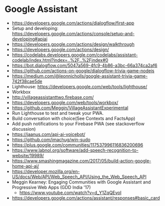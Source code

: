# Google Assistant

* https://developers.google.com/actions/dialogflow/first-app
* Setup and developing: https://developers.google.com/actions/console/setup-and-developing#apiai
* https://developers.google.com/actions/design/walkthrough
* https://developers.google.com/actions/design/
* https://codelabs.developers.google.com/codelabs/assistant-codelab/index.html?index=..%2F..%2Findex#0
* https://bot.dialogflow.com/5047a569-4fc9-4b86-a3bc-66a374ca2af6
* https://github.com/actions-on-google/dialogflow-trivia-game-nodejs
* https://medium.com/@leonnicholls/google-assistant-trivia-game-742f38cae5de
* Lighthouse: https://developers.google.com/web/tools/lighthouse/
* Workbox
* http://villageassistanttwo.firebase.com/
* https://developers.google.com/web/tools/workbox/
* https://github.com/Meggin/VillageAssistantExperimental
* Run Lighthouse to test and tweak your PWA.
* Build conversation with choice(See Contexts and FactsApp)
* Add push notifications to your Firebase PWA (see stackoverflow discussion)
* https://jaanus.com/api-ai-voicebot/ 
* https://github.com/imachug/win-sudo
* https://plus.google.com/communities/117537996116836200696
* https://www.labnol.org/software/add-speech-recognition-to-website/19989/
* https://www.smashingmagazine.com/2017/05/build-action-google-home-api-ai/
* https://developer.mozilla.org/en-US/docs/Web/API/Web_Speech_API/Using_the_Web_Speech_API
* Meggin Kearney: Engaging Communities with Google Assistant and Progressive Web Apps (GDD India '17)
  * https://www.youtube.com/watch?v=d_Y1ZqQEvoI
* https://developers.google.com/actions/assistant/responses#basic_card